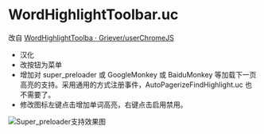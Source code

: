 WordHighlightToolbar.uc
=======================

改自 [WordHighlightToolba · Griever/userChromeJS](https://github.com/Griever/userChromeJS/tree/master/WordHighlightToolbar)

 - 汉化
 - 改按钮为菜单
 - 增加对 super_preloader 或 GoogleMonkey 或 BaiduMonkey 等加载下一页高亮的支持。采用通用的方式注册事件，AutoPagerizeFindHighlight.uc 也不需要了。
 - 修改图标左键点击增加单词高亮，右键点击启用禁用。

![Super_preloader支持效果图](WordHighlightToolbar.uc.png)